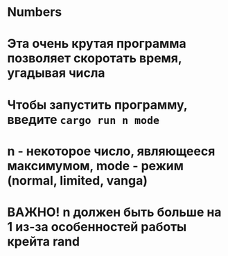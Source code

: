 # Numbers

# Эта очень крутая программа позволяет скоротать время, угадывая числа
#
# Чтобы запустить программу, введите `cargo run n mode`
#
# n - некоторое число, являющееся максимумом, mode - режим (normal, limited, vanga)
# **ВАЖНО!** n должен быть больше на 1 из-за особенностей работы крейта rand